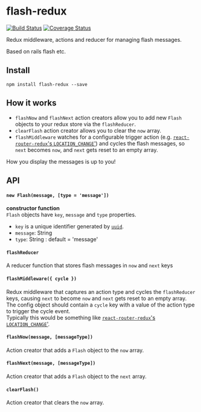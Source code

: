# flash-redux

[![Build Status](https://travis-ci.org/harrim91/flash-redux.svg?branch=master)](https://travis-ci.org/harrim91/flash-redux)
[![Coverage Status](https://coveralls.io/repos/github/harrim91/flash-redux/badge.svg?branch=master)](https://coveralls.io/github/harrim91/flash-redux?branch=master)

Redux middleware, actions and reducer for managing flash messages.  

Based on rails flash etc.  

## Install
`npm install flash-redux --save`

## How it works

 - `flashNow` and `flashNext` action creators allow you to add new `Flash` objects to your redux store via the `flashReducer`.
 - `clearFlash` action creator allows you to clear the `now` array.
 -  `flashMiddleware` watches for a configurable trigger action (e.g. [`react-router-redux`'s `LOCATION_CHANGE`'](https://github.com/reactjs/react-router-redux#location_change)) and cycles the flash messages, so `next` becomes `now`, and `next` gets reset to an empty array.  

 How you display the messages is up to you!  

## API

#### `new Flash(message, [type = 'message'])`  
**constructor function**  
`Flash` objects have `key`, `message` and `type` properties.
 - `key` is a unique identifier generated by [`uuid`](https://www.npmjs.com/package/uuid).  
 - `message`: String  
 - `type`: String : default = 'message'  

#### `flashReducer`  
A reducer function that stores flash messages in `now` and `next` keys  

#### `flashMiddleware({ cycle })`
Redux middleware that captures an action type and cycles the `flashReducer` keys, causing `next` to become `now` and `next` gets reset to an empty array.  
The config object should contain a `cycle` key with a value of the action type to trigger the cycle event.  
Typically this would be something like [`react-router-redux`'s `LOCATION_CHANGE`'](https://github.com/reactjs/react-router-redux#location_change).

#### `flashNow(message, [messageType])`
Action creator that adds a `Flash` object to the `now` array.  

#### `flashNext(message, [messageType])`
Action creator that adds a `Flash` object to the `next` array.  

#### `clearFlash()`
Action creator that clears the `now` array.
